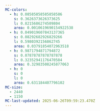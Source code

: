 ```yaml
---
MC-colors:
  - h: 0.08585858585858586
    s: 0.3626373626373625
    l: 0.8215686274509804
    area: 0.0010619690154922538
  - h: 0.049019607843137365
    s: 0.08292682926829266
    l: 0.5980392156862745
    area: 0.03791854072963518
  - h: 0.9871794871794872
    s: 0.07878787878787878
    l: 0.32352941176470584
    area: 0.32983508245877063
  - h: 0
    s: 0
    l: 0
    area: 0.631184407796102
MC-size:
  - 2440
  - 1150
MC-last-updated: 2025-06-26T09:59:23.470Z
---
```


